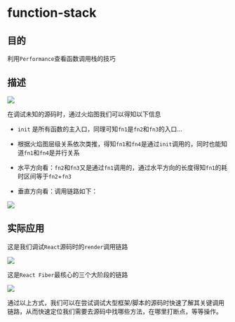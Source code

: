 # function-stack

## 目的

利用`Performance`查看函数调用栈的技巧

## 描述

![](https://p.ipic.vip/6hau7a.png)  

在调试未知的源码时，通过火焰图我们可以得知以下信息

- `init` 是所有函数的主入口，同理可知`fn1`是`fn2`和`fn3`的入口...

- 根据火焰图层级关系依次类推，得知`fn1`和`fn4`是通过`init`调用的，同时也能知道`fn1`和`fn4`是并行关系

- 水平方向看：`fn2`和`fn3`又是通过`fn1`调用的，通过水平方向的长度得知`fn1`的耗时区间等于`fn2`+`fn3`

- 垂直方向看：调用链路如下：

![](https://p.ipic.vip/878k3g.png)

## 实际应用

这是我们调试`React`源码时的`render`调用链路  

![](https://p.ipic.vip/wnuihc.png)

这是`React Fiber`最核心的三个大阶段的链路

![](https://p.ipic.vip/5t75z8.png)

通过以上方式，我们可以在尝试调试大型框架/脚本的源码时快速了解其关键调用链路，从而快速定位我们需要去源码中找哪些方法，在哪里打断点，等等操作。

